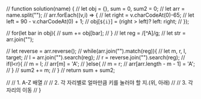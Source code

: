 // function solution(name) {
//     let obj = {}, sum = 0, sum2 = 0;
//     let arr = name.split("");
//     arr.forEach((v,i) => {
//         let right = v.charCodeAt(0)-65;
//         let left = 90 - v.charCodeAt(0) + 1;
//         obj[`${i}`] = (right > left)? left: right;
//     });
    
//     for(let bar in obj){
//         sum += obj[bar];
//     }
//     let reg = /[^A]/g;
//     let str = arr.join("");
    
//     let reverse = arr.reverse();
//     while(arr.join("").match(reg)){
//         let m, r, l, target;
//         l = arr.join("").search(reg);
//         r = reverse.join("").search(reg);
//         if(l<r){
//             m = l;
//             arr[m] = 'A';
//         }else{
//             m = r;
//             arr[arr.length - m - 1] = 'A';
//         }
//         sum2 += m;
//     }
//     return sum + sum2;
    
//     // 1. A-Z 배열
//     // 2. 각 자리별로 얼마만큼 키를 눌러야 할 지.(위, 아래)
//     // 3. 각 자리의 이동
// }
